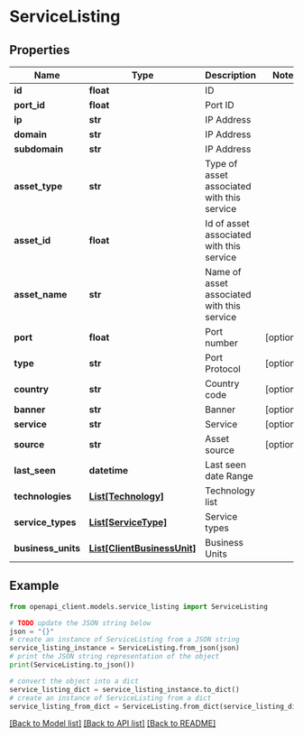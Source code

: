 # ServiceListing


## Properties

Name | Type | Description | Notes
------------ | ------------- | ------------- | -------------
**id** | **float** | ID | 
**port_id** | **float** | Port ID | 
**ip** | **str** | IP Address | 
**domain** | **str** | IP Address | 
**subdomain** | **str** | IP Address | 
**asset_type** | **str** | Type of asset associated with this service | 
**asset_id** | **float** | Id of asset associated with this service | 
**asset_name** | **str** | Name of asset associated with this service | 
**port** | **float** | Port number | [optional] 
**type** | **str** | Port Protocol | [optional] 
**country** | **str** | Country code | [optional] 
**banner** | **str** | Banner | [optional] 
**service** | **str** | Service | [optional] 
**source** | **str** | Asset source | [optional] 
**last_seen** | **datetime** | Last seen date Range | 
**technologies** | [**List[Technology]**](Technology.md) | Technology list | 
**service_types** | [**List[ServiceType]**](ServiceType.md) | Service types | 
**business_units** | [**List[ClientBusinessUnit]**](ClientBusinessUnit.md) | Business Units | 

## Example

```python
from openapi_client.models.service_listing import ServiceListing

# TODO update the JSON string below
json = "{}"
# create an instance of ServiceListing from a JSON string
service_listing_instance = ServiceListing.from_json(json)
# print the JSON string representation of the object
print(ServiceListing.to_json())

# convert the object into a dict
service_listing_dict = service_listing_instance.to_dict()
# create an instance of ServiceListing from a dict
service_listing_from_dict = ServiceListing.from_dict(service_listing_dict)
```
[[Back to Model list]](../README.md#documentation-for-models) [[Back to API list]](../README.md#documentation-for-api-endpoints) [[Back to README]](../README.md)


